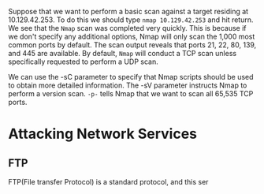 Suppose that we want to perform a basic scan against a target residing at 10.129.42.253. To do this we should type `nmap 10.129.42.253` and hit return. We see that the `Nmap` scan was completed very quickly. This is because if we don't specify any additional options, Nmap will only scan the 1,000 most common ports by default. The scan output reveals that ports 21, 22, 80, 139, and 445 are available.
By default, `Nmap` will conduct a TCP scan unless specifically requested to perform a UDP scan.

We can use the -sC parameter to specify that Nmap scripts should be used to obtain more detailed information.
The -sV parameter instructs Nmap to perform a version scan.
`-p-` tells Nmap that we want to scan all 65,535 TCP ports.

#  Attacking Network Services
## FTP
FTP(File transfer Protocol) is a standard protocol, and this ser